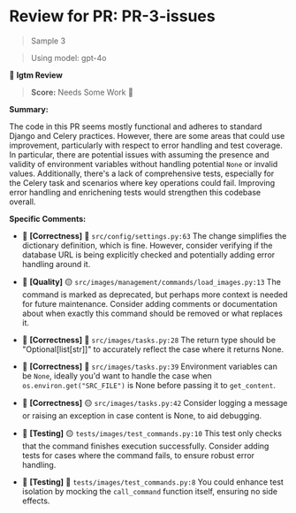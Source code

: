 # Review for PR: PR-3-issues

> Sample 3

> Using model: gpt-4o


🦉 **lgtm Review**

> **Score:** Needs Some Work 🔧

**Summary:**

The code in this PR seems mostly functional and adheres to standard Django and Celery practices. However, there are some areas that could use improvement, particularly with respect to error handling and test coverage. In particular, there are potential issues with assuming the presence and validity of environment variables without handling potential `None` or invalid values. Additionally, there's a lack of comprehensive tests, especially for the Celery task and scenarios where key operations could fail. Improving error handling and enrichening tests would strengthen this codebase overall.

**Specific Comments:**

- 🦉 **[Correctness]** 🔵 `src/config/settings.py:63` The change simplifies the dictionary definition, which is fine. However, consider verifying if the database URL is being explicitly checked and potentially adding error handling around it.

- 🦉 **[Quality]** 🟡 `src/images/management/commands/load_images.py:13` The command is marked as deprecated, but perhaps more context is needed for future maintenance. Consider adding comments or documentation about when exactly this command should be removed or what replaces it.

- 🦉 **[Correctness]** 🔵 `src/images/tasks.py:28` The return type should be "Optional[list[str]]" to accurately reflect the case where it returns None.

- 🦉 **[Correctness]** 🔴 `src/images/tasks.py:39` Environment variables can be `None`, ideally you'd want to handle the case when `os.environ.get("SRC_FILE")` is None before passing it to `get_content`.

- 🦉 **[Correctness]** 🟡 `src/images/tasks.py:42` Consider logging a message or raising an exception in case content is None, to aid debugging.

- 🦉 **[Testing]** 🟡 `tests/images/test_commands.py:10` This test only checks that the command finishes execution successfully. Consider adding tests for cases where the command fails, to ensure robust error handling.

- 🦉 **[Testing]** 🔵 `tests/images/test_commands.py:8` You could enhance test isolation by mocking the `call_command` function itself, ensuring no side effects.